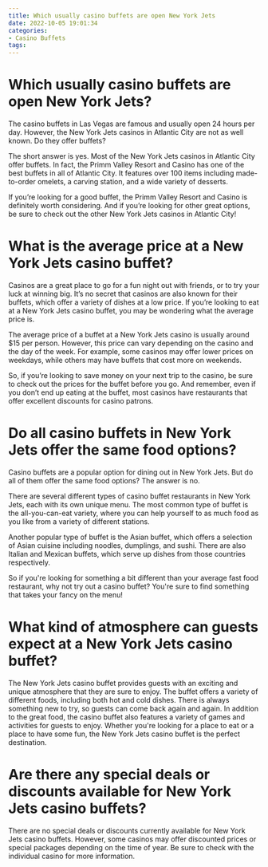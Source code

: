 ```yaml
---
title: Which usually casino buffets are open New York Jets
date: 2022-10-05 19:01:34
categories:
- Casino Buffets
tags:
---
```



#  Which usually casino buffets are open New York Jets?

The casino buffets in Las Vegas are famous and usually open 24 hours per day. However, the New York Jets casinos in Atlantic City are not as well known. Do they offer buffets?

The short answer is yes. Most of the New York Jets casinos in Atlantic City offer buffets. In fact, the Primm Valley Resort and Casino has one of the best buffets in all of Atlantic City. It features over 100 items including made-to-order omelets, a carving station, and a wide variety of desserts.

If you’re looking for a good buffet, the Primm Valley Resort and Casino is definitely worth considering. And if you’re looking for other great options, be sure to check out the other New York Jets casinos in Atlantic City!

#  What is the average price at a New York Jets casino buffet?

Casinos are a great place to go for a fun night out with friends, or to try your luck at winning big. It’s no secret that casinos are also known for their buffets, which offer a variety of dishes at a low price. If you’re looking to eat at a New York Jets casino buffet, you may be wondering what the average price is.

The average price of a buffet at a New York Jets casino is usually around $15 per person. However, this price can vary depending on the casino and the day of the week. For example, some casinos may offer lower prices on weekdays, while others may have buffets that cost more on weekends.

So, if you’re looking to save money on your next trip to the casino, be sure to check out the prices for the buffet before you go. And remember, even if you don’t end up eating at the buffet, most casinos have restaurants that offer excellent discounts for casino patrons.

#  Do all casino buffets in New York Jets offer the same food options?

Casino buffets are a popular option for dining out in New York Jets. But do all of them offer the same food options? The answer is no.

There are several different types of casino buffet restaurants in New York Jets, each with its own unique menu. The most common type of buffet is the all-you-can-eat variety, where you can help yourself to as much food as you like from a variety of different stations.

Another popular type of buffet is the Asian buffet, which offers a selection of Asian cuisine including noodles, dumplings, and sushi. There are also Italian and Mexican buffets, which serve up dishes from those countries respectively.

So if you're looking for something a bit different than your average fast food restaurant, why not try out a casino buffet? You're sure to find something that takes your fancy on the menu!

#  What kind of atmosphere can guests expect at a New York Jets casino buffet?

The New York Jets casino buffet provides guests with an exciting and unique atmosphere that they are sure to enjoy. The buffet offers a variety of different foods, including both hot and cold dishes. There is always something new to try, so guests can come back again and again. In addition to the great food, the casino buffet also features a variety of games and activities for guests to enjoy. Whether you're looking for a place to eat or a place to have some fun, the New York Jets casino buffet is the perfect destination.

#  Are there any special deals or discounts available for New York Jets casino buffets?

There are no special deals or discounts currently available for New York Jets casino buffets. However, some casinos may offer discounted prices or special packages depending on the time of year. Be sure to check with the individual casino for more information.